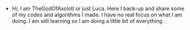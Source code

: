 
- Hi, I am TheGodOfAxolotl or just Luca.
  Here I back-up and share some of my codes and algorithms I made.
  I have no real focus on what I am doing. I am still learning so I 
  am doing a little bit of everything .


<!---
GodOfAxolotl/GodOfAxolotl is a ✨ special ✨ repository because its `README.md` (this file) appears on your GitHub profile.
You can click the Preview link to take a look at your changes.
--->
